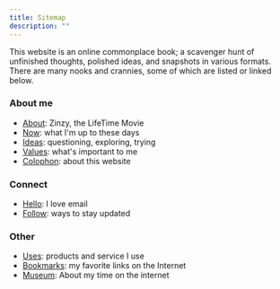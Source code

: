 ```yaml
---
title: Sitemap
description: ""
---
```


This website is an online commonplace book; a scavenger hunt of unfinished thoughts, polished ideas, and snapshots in various formats. There are many nooks and crannies, some of which are listed or linked below.

### About me

- [About](/about/): Zinzy, the LifeTime Movie
- [Now](/now/): what I'm up to these days
- [Ideas](/ideas/): questioning, exploring, trying
- [Values](/values/): what's important to me
- [Colophon](/colophon/): about this website

### Connect

- [Hello](/hello/): I love email
- [Follow](/follow/): ways to stay updated

### Other

- [Uses](/uses/): products and service I use
- [Bookmarks](/bookmarks/): my favorite links on the Internet
- [Museum](/museum/): About my time on the internet
